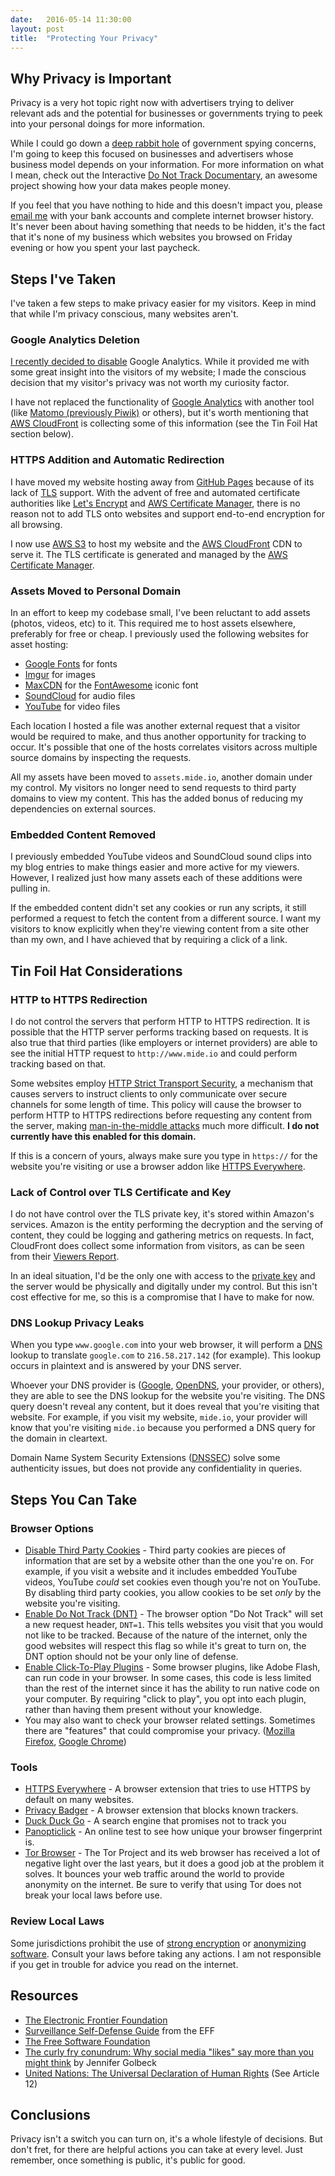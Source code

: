 ```yaml
---
date:   2016-05-14 11:30:00
layout: post
title:  "Protecting Your Privacy"
---
```


## Why Privacy is Important

Privacy is a very hot topic right now with advertisers trying to deliver relevant ads and the potential for businesses or governments trying to peek into your personal doings for more information.

While I could go down a [deep rabbit hole](https://en.wikipedia.org/wiki/Alice%27s_Adventures_in_Wonderland) of government spying concerns, I'm going to keep this focused on businesses and advertisers whose business model depends on your information. For more information on what I mean, check out the Interactive [Do Not Track Documentary](https://donottrack-doc.com/), an awesome project showing how your data makes people money.

If you feel that you have nothing to hide and this doesn't impact you, please [email me]({{site.url}}/contact) with your bank accounts and complete internet browser history. It's never been about having something that needs to be hidden, it's the fact that it's none of my business which websites you browsed on Friday evening or how you spent your last paycheck.

## Steps I've Taken

I've taken a few steps to make privacy easier for my visitors. Keep in mind that while I'm privacy conscious, many websites aren't.

### Google Analytics Deletion

[I recently decided to disable]({{site.source_url}}/commit/e177909cf820c3af79ef855a48fcf48fb7b49324) Google Analytics. While it provided me with some great insight into the visitors of my website; I made the conscious decision that my visitor's privacy was not worth my curiosity factor.

I have not replaced the functionality of [Google Analytics](https://www.google.com/analytics/) with another tool (like [Matomo (previously Piwik)](https://matomo.org/) or others), but it's worth mentioning that [AWS CloudFront](https://aws.amazon.com/cloudfront/) is collecting some of this information (see the Tin Foil Hat section below).

### HTTPS Addition and Automatic Redirection

I have moved my website hosting away from [GitHub Pages](https://pages.github.com/) because of its lack of [TLS](https://en.wikipedia.org/wiki/Transport_Layer_Security) support. With the advent of free and automated certificate authorities like [Let's Encrypt](https://letsencrypt.org/) and [AWS Certificate Manager](https://aws.amazon.com/certificate-manager/), there is no reason not to add TLS onto websites and support end-to-end encryption for all browsing.

I now use [AWS S3](https://aws.amazon.com/s3/) to host my website and the [AWS CloudFront](https://aws.amazon.com/cloudfront/) CDN to serve it. The TLS certificate is generated and managed by the [AWS Certificate Manager](https://aws.amazon.com/certificate-manager/).

### Assets Moved to Personal Domain

In an effort to keep my codebase small, I've been reluctant to add assets (photos, videos, etc) to it. This required me to host assets elsewhere, preferably for free or cheap. I previously used the following websites for asset hosting:

- [Google Fonts](https://www.google.com/fonts) for fonts
- [Imgur](https://imgur.com) for images
- [MaxCDN](https://www.maxcdn.com/) for the [FontAwesome](https://fortawesome.github.io/Font-Awesome/) iconic font
- [SoundCloud](https://soundcloud.com) for audio files
- [YouTube](https://www.youtube.com/) for video files

Each location I hosted a file was another external request that a visitor would be required to make, and thus another opportunity for tracking to occur. It's possible that one of the hosts correlates visitors across multiple source domains by inspecting the requests.

All my assets have been moved to `assets.mide.io`, another domain under my control. My visitors no longer need to send requests to third party domains to view my content. This has the added bonus of reducing my dependencies on external sources.

### Embedded Content Removed

I previously embedded YouTube videos and SoundCloud sound clips into my blog entries to make things easier and more active for my viewers. However, I realized just how many assets each of these additions were pulling in.

If the embedded content didn't set any cookies or run any scripts, it still performed a request to fetch the content from a different source. I want my visitors to know explicitly when they're viewing content from a site other than my own, and I have achieved that by requiring a click of a link.

## Tin Foil Hat Considerations

### HTTP to HTTPS Redirection

I do not control the servers that perform HTTP to HTTPS redirection. It is possible that the HTTP server performs tracking based on requests. It is also true that third parties (like employers or internet providers) are able to see the initial HTTP request to `http://www.mide.io` and could perform tracking based on that.

Some websites employ [HTTP Strict Transport Security](https://en.wikipedia.org/wiki/HTTP_Strict_Transport_Security), a mechanism that causes servers to instruct clients to only communicate over secure channels for some length of time. This policy will cause the browser to perform HTTP to HTTPS redirections before requesting any content from the server, making [man-in-the-middle attacks](https://en.wikipedia.org/wiki/Man-in-the-middle_attack) much more difficult. **I do not currently have this enabled for this domain.**

If this is a concern of yours, always make sure you type in `https://` for the website you're visiting or use a browser addon like [HTTPS Everywhere](https://www.eff.org/https-everywhere).

### Lack of Control over TLS Certificate and Key

I do not have control over the TLS private key, it's stored within Amazon's services. Amazon is the entity performing the decryption and the serving of content, they could be logging and gathering metrics on requests. In fact, CloudFront does collect some information from visitors, as can be seen from their [Viewers Report](https://aws.amazon.com/cloudfront/reporting/).

In an ideal situation, I'd be the only one with access to the [private key](https://en.wikipedia.org/wiki/Public-key_cryptography) and the server would be physically and digitally under my control. But this isn't cost effective for me, so this is a compromise that I have to make for now.

### DNS Lookup Privacy Leaks

When you type `www.google.com` into your web browser, it will perform a [DNS](https://en.wikipedia.org/wiki/Domain_Name_System) lookup to translate `google.com` to `216.58.217.142` (for example). This lookup occurs in plaintext and is answered by your DNS server.

Whoever your DNS provider is ([Google](https://developers.google.com/speed/public-dns/), [OpenDNS](https://www.opendns.com/), your provider, or others), they are able to see the DNS lookup for the website you're visiting. The DNS query doesn't reveal any content, but it does reveal that you're visiting that website. For example, if you visit my website, `mide.io`, your provider will know that you're visiting `mide.io` because you performed a DNS query for the domain in cleartext.

Domain Name System Security Extensions ([DNSSEC](https://en.wikipedia.org/wiki/Domain_Name_System_Security_Extensions)) solve some authenticity issues, but does not provide any confidentiality in queries.

## Steps You Can Take

### Browser Options

- [Disable Third Party Cookies](https://duckduckgo.com/?q=how+to+disable+third+party+cookies) - Third party cookies are pieces of information that are set by a website other than the one you're on. For example, if you visit a website and it includes embedded YouTube videos, YouTube _could_ set cookies even though you're not on YouTube. By disabling third party cookies, you allow cookies to be set _only_ by the website you're visiting.
- [Enable Do Not Track (DNT)](https://duckduckgo.com/?q=how+to+enable+do+not+track) - The browser option "Do Not Track" will set a new request header, `DNT=1`. This tells websites you visit that you would not like to be tracked. Because of the nature of the internet, only the good websites will respect this flag so while it's great to turn on, the DNT option should not be your only line of defense.
- [Enable Click-To-Play Plugins](https://duckduckgo.com/?q=how+to+enable+click+to+play+plugins) - Some browser plugins, like Adobe Flash, can run code in your browser. In some cases, this code is less limited than the rest of the internet since it has the ability to run native code on your computer. By requiring "click to play", you opt into each plugin, rather than having them present without your knowledge.
- You may also want to check your browser related settings. Sometimes there are "features" that could compromise your privacy. ([Mozilla Firefox](https://support.mozilla.org/en-US/kb/settings-privacy-browsing-history-do-not-track), [Google Chrome](https://support.google.com/chrome/answer/114836?hl=en))

### Tools

- [HTTPS Everywhere](https://www.eff.org/https-everywhere) - A browser extension that tries to use HTTPS by default on many websites.
- [Privacy Badger](https://www.eff.org/privacybadger) - A browser extension that blocks known trackers.
- [Duck Duck Go](https://www.duckduckgo.com) - A search engine that promises not to track you
- [Panopticlick](https://panopticlick.eff.org/) - An online test to see how unique your browser fingerprint is.
- [Tor Browser](https://www.torproject.org/) - The Tor Project and its web browser has received a lot of negative light over the last years, but it does a good job at the problem it solves. It bounces your web traffic around the world to provide anonymity on the internet. Be sure to verify that using Tor does not break your local laws before use.

### Review Local Laws

Some jurisdictions prohibit the use of [strong encryption](https://en.wikipedia.org/wiki/Strong_cryptography) or [anonymizing software](https://en.wikipedia.org/wiki/Anonymity). Consult your laws before taking any actions. I am not responsible if you get in trouble for advice you read on the internet.

## Resources

- [The Electronic Frontier Foundation](https://www.eff.org/)
- [Surveillance Self-Defense Guide](https://ssd.eff.org/) from the EFF
- [The Free Software Foundation](https://www.fsf.org/)
- [The curly fry conundrum: Why social media "likes" say more than you might think](https://www.ted.com/talks/jennifer_golbeck_the_curly_fry_conundrum_why_social_media_likes_say_more_than_you_might_think?language=en) by Jennifer Golbeck
- [United Nations: The Universal Declaration of Human Rights](https://www.un.org/en/universal-declaration-human-rights/) (See Article 12)

## Conclusions

Privacy isn't a switch you can turn on, it's a whole lifestyle of decisions. But don't fret, for there are helpful actions you can take at every level. Just remember, once something is public, it's public for good.
